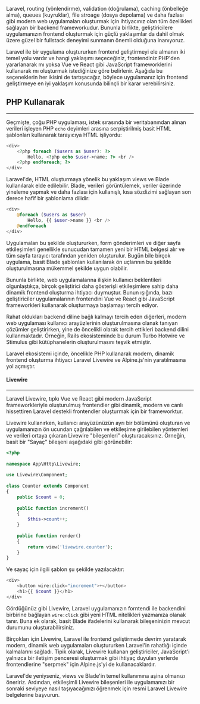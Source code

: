 Laravel, routing (yönlendirme), validation (doğrulama), caching (önbelleğe alma), queues (kuyruklar), file stroage (dosya depolama) ve daha fazlası gibi modern web uygulamaları oluşturmak için ihtiyacınız olan tüm özellikleri sağlayan bir backend frameworkudur. Bununla birlikte, geliştiricilere uygulamanızın frontend oluşturmak için güçlü yaklaşımlar da dahil olmak üzere güzel bir fullstack deneyimi sunmanın önemli olduğuna inanıyoruz.

Laravel ile bir uygulama oluştururken frontend geliştirmeyi ele almanın iki temel yolu vardır ve hangi yaklaşımı seçeceğiniz, frontendiniz PHP'den yararlanarak mı yoksa Vue ve React gibi JavaScript frameworklerini kullanarak mı oluşturmak istediğinize göre belirlenir. Aşağıda bu seçeneklerin her ikisini de tartışacağız, böylece uygulamanız için frontend geliştirmeye en iyi yaklaşım konusunda bilinçli bir karar verebilirsiniz.

## PHP Kullanarak
---
Geçmişte, çoğu PHP uygulaması, istek sırasında bir veritabanından alınan verileri işleyen PHP `echo` deyimleri arasına serpiştirilmiş basit HTML şablonları kullanarak tarayıcıya HTML işliyordu:

```PHP
<div>
    <?php foreach ($users as $user): ?>
        Hello, <?php echo $user->name; ?> <br />
    <?php endforeach; ?>
</div>
```

Laravel'de, HTML oluşturmaya yönelik bu yaklaşım views ve Blade kullanılarak elde edilebilir. Blade, verileri görüntülemek, veriler üzerinde yineleme yapmak ve daha fazlası için kullanışlı, kısa sözdizimi sağlayan son derece hafif bir şablonlama dilidir:

```PHP
<div>
    @foreach ($users as $user)
        Hello, {{ $user->name }} <br />
    @endforeach
</div>
```

Uygulamaları bu şekilde oluştururken, form gönderimleri ve diğer sayfa etkileşimleri genellikle sunucudan tamamen yeni bir HTML belgesi alır ve tüm sayfa tarayıcı tarafından yeniden oluşturulur. Bugün bile birçok uygulama, basit Blade şablonları kullanılarak ön uçlarının bu şekilde oluşturulmasına mükemmel şekilde uygun olabilir.

Bununla birlikte, web uygulamalarına ilişkin kullanıcı beklentileri olgunlaştıkça, birçok geliştirici daha gösterişli etkileşimlere sahip daha dinamik frontend oluşturma ihtiyacı duymuştur. Bunun ışığında, bazı geliştiriciler uygulamalarının frontendini Vue ve React gibi JavaScript frameworkleri kullanarak oluşturmaya başlamayı tercih ediyor.

Rahat oldukları backend diline bağlı kalmayı tercih eden diğerleri, modern web uygulaması kullanıcı arayüzlerinin oluşturulmasına olanak tanıyan çözümler geliştirirken, yine de öncelikli olarak tercih ettikleri backend dilini kullanmaktadır. Örneğin, Rails ekosisteminde bu durum Turbo Hotwire ve Stimulus gibi kütüphanelerin oluşturulmasını teşvik etmiştir.

Laravel ekosistemi içinde, öncelikle PHP kullanarak modern, dinamik frontend oluşturma ihtiyacı Laravel Livewire ve Alpine.js'nin yaratılmasına yol açmıştır.

#### Livewire
---
Laravel Livewire, tıpkı Vue ve React gibi modern JavaScript frameworkleriyle oluşturulmuş frontendler gibi dinamik, modern ve canlı hissettiren Laravel destekli frontendler oluşturmak için bir frameworktur.

Livewire kullanırken, kullanıcı arayüzünüzün ayrı bir bölümünü oluşturan ve uygulamanızın ön ucundan çağrılabilen ve etkileşime girilebilen yöntemleri ve verileri ortaya çıkaran Livewire "bileşenleri" oluşturacaksınız. Örneğin, basit bir "Sayaç" bileşeni aşağıdaki gibi görünebilir:

```PHP
<?php
 
namespace App\Http\Livewire;
 
use Livewire\Component;
 
class Counter extends Component
{
    public $count = 0;
 
    public function increment()
    {
        $this->count++;
    }
 
    public function render()
    {
        return view('livewire.counter');
    }
}
```

Ve sayaç için ilgili şablon şu şekilde yazılacaktır:

```PHP
<div>
    <button wire:click="increment">+</button>
    <h1>{{ $count }}</h1>
</div>
```

Gördüğünüz gibi Livewire, Laravel uygulamanızın forntendi ile backendini birbirine bağlayan `wire:click` gibi yeni HTML nitelikleri yazmanıza olanak tanır. Buna ek olarak, basit Blade ifadelerini kullanarak bileşeninizin mevcut durumunu oluşturabilirsiniz.

Birçokları için Livewire, Laravel ile frontend geliştirmede devrim yaratarak modern, dinamik web uygulamaları oluştururken Laravel'in rahatlığı içinde kalmalarını sağladı. Tipik olarak, Livewire kullanan geliştiriciler, JavaScript'i yalnızca bir iletişim penceresi oluşturmak gibi ihtiyaç duyulan yerlerde frontendlerine "serpmek" için Alpine.js'yi de kullanacaklardır.

Laravel'de yeniyseniz, views ve Blade'in temel kullanımına aşina olmanızı öneririz. Ardından, etkileşimli Livewire bileşenleri ile uygulamanızı bir sonraki seviyeye nasıl taşıyacağınızı öğrenmek için resmi Laravel Livewire belgelerine başvurun.